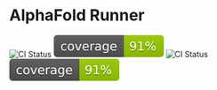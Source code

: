 # AlphaFold Runner
![CI Status](https://github.com/yuka1981/alphafold_runner/actions/workflows/run_test.yml/badge.svg)
![Coverage](https://raw.githubusercontent.com/yuka1981/alphafold_runner/master/coverage.svg)
![CI Status](https://github.com/yuka1981/alphafold_runner/actions/workflows/run_test.yml/badge.svg)
![Coverage](https://raw.githubusercontent.com/yuka1981/alphafold_runner/master/coverage.svg)
